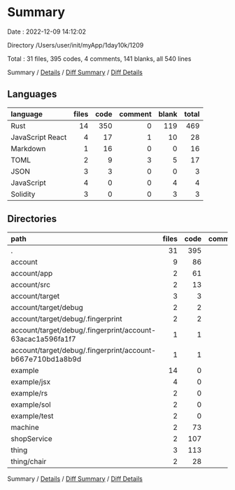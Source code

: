 # Summary

Date : 2022-12-09 14:12:02

Directory /Users/user/init/myApp/1day10k/1209

Total : 31 files,  395 codes, 4 comments, 141 blanks, all 540 lines

Summary / [Details](details.md) / [Diff Summary](diff.md) / [Diff Details](diff-details.md)

## Languages
| language | files | code | comment | blank | total |
| :--- | ---: | ---: | ---: | ---: | ---: |
| Rust | 14 | 350 | 0 | 119 | 469 |
| JavaScript React | 4 | 17 | 1 | 10 | 28 |
| Markdown | 1 | 16 | 0 | 0 | 16 |
| TOML | 2 | 9 | 3 | 5 | 17 |
| JSON | 3 | 3 | 0 | 0 | 3 |
| JavaScript | 4 | 0 | 0 | 4 | 4 |
| Solidity | 3 | 0 | 0 | 3 | 3 |

## Directories
| path | files | code | comment | blank | total |
| :--- | ---: | ---: | ---: | ---: | ---: |
| . | 31 | 395 | 4 | 141 | 540 |
| account | 9 | 86 | 3 | 33 | 122 |
| account/app | 2 | 61 | 0 | 20 | 81 |
| account/src | 2 | 13 | 0 | 8 | 21 |
| account/target | 3 | 3 | 0 | 0 | 3 |
| account/target/debug | 2 | 2 | 0 | 0 | 2 |
| account/target/debug/.fingerprint | 2 | 2 | 0 | 0 | 2 |
| account/target/debug/.fingerprint/account-63acac1a596fa1f7 | 1 | 1 | 0 | 0 | 1 |
| account/target/debug/.fingerprint/account-b667e710bd1a8b9d | 1 | 1 | 0 | 0 | 1 |
| example | 14 | 0 | 0 | 14 | 14 |
| example/jsx | 4 | 0 | 0 | 4 | 4 |
| example/rs | 2 | 0 | 0 | 2 | 2 |
| example/sol | 2 | 0 | 0 | 2 | 2 |
| example/test | 2 | 0 | 0 | 2 | 2 |
| machine | 2 | 73 | 0 | 25 | 98 |
| shopService | 2 | 107 | 0 | 18 | 125 |
| thing | 3 | 113 | 1 | 51 | 165 |
| thing/chair | 2 | 28 | 1 | 17 | 46 |

Summary / [Details](details.md) / [Diff Summary](diff.md) / [Diff Details](diff-details.md)